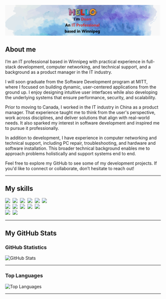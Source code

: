 ![](./assets/banner.png)

## About me

I’m an IT professional based in Winnipeg with practical experience in full-stack development, computer networking, and technical support, and a background as a product manager in the IT industry.

I will soon graduate from the Software Development program at MITT, where I focused on building dynamic, user-centered applications from the ground up. I enjoy designing intuitive user interfaces while also developing the underlying systems that ensure performance, security, and scalability.

Prior to moving to Canada, I worked in the IT industry in China as a product manager. That experience taught me to think from the user's perspective, work across disciplines, and deliver solutions that align with real-world needs. It also sparked my interest in software development and inspired me to pursue it professionally.

In addition to development, I have experience in computer networking and technical support, including PC repair, troubleshooting, and hardware and software installation. This broader technical background enables me to approach problems holistically and support systems end to end.

Feel free to explore my GitHub to see some of my development projects. If you'd like to connect or collaborate, don’t hesitate to reach out!

---

## My skills
<p>
    <img src="https://img.shields.io/badge/Front%20end-HTML-blue?logoSize=auto")/>&nbsp;
    <img src="https://img.shields.io/badge/Front%20end-CSS-blue?logoSize=auto")/>&nbsp;
    <img src="https://img.shields.io/badge/Front%20end-JavaScript-blue?logoSize=auto")/>&nbsp;
    <img src="https://img.shields.io/badge/Front%20end-React-blue?logoSize=auto")/>&nbsp;
    <img src="https://img.shields.io/badge/Front%20end-Bootstrap-blue?logoSize=auto")/>&nbsp;
    <img src="https://img.shields.io/badge/Front%20end-Windows%20Forms-blue?logoSize=auto")/>&nbsp;
    <br>
    <img src="https://img.shields.io/badge/Back%20end-C%23-lightgreen?logoSize=auto")/>&nbsp;
    <img src="https://img.shields.io/badge/Back%20end-ASP.NET%20Core-lightgreen?logoSize=auto")/>&nbsp;
    <img src="https://img.shields.io/badge/Back%20end-Node.js-lightgreen?logoSize=auto")/>&nbsp;
    <img src="https://img.shields.io/badge/Back%20end-SQL%20Server-lightgreen?logoSize=auto")/>&nbsp;
    <img src="https://img.shields.io/badge/Back%20end-xUnit-lightgreen?logoSize=auto")/>&nbsp;
    <br>
    <img src="https://img.shields.io/badge/IT-Computer%20Networking-purple?logoSize=auto")/>&nbsp;
    <img src="https://img.shields.io/badge/IT-Technical%20Support-purple?logoSize=auto")/>&nbsp;
</P>

---

## My GitHub Stats

### GitHub Statistics
![GitHub Stats](https://github-readme-stats.vercel.app/api?username=DuanWong&show_icons=true&theme=dracula)

---

### Top Languages
![Top Languages](https://github-readme-stats.vercel.app/api/top-langs/?username=DuanWong&layout=donut&theme=dracula)

---
